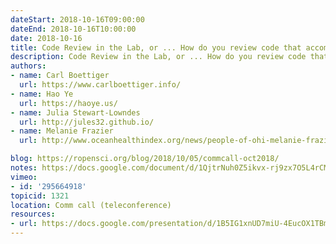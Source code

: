 ```yaml
---
dateStart: 2018-10-16T09:00:00
dateEnd: 2018-10-16T10:00:00
date: 2018-10-16
title: Code Review in the Lab, or ... How do you review code that accompanies a research project or paper?
description: Code Review in the Lab, or ... How do you review code that accompanies a research project or paper?
authors:
- name: Carl Boettiger
  url: https://www.carlboettiger.info/
- name: Hao Ye
  url: https://haoye.us/
- name: Julia Stewart-Lowndes
  url: http://jules32.github.io/
- name: Melanie Frazier
  url: http://www.oceanhealthindex.org/news/people-of-ohi-melanie-frazier

blog: https://ropensci.org/blog/2018/10/05/commcall-oct2018/
notes: https://docs.google.com/document/d/1QjtrNuh0Z5ikvx-rj9zx7O5L4rCMON4zUDv50paHAmM/edit?usp=sharing
vimeo:
- id: '295664918'
topicid: 1321
location: Comm call (teleconference)
resources:
- url: https://docs.google.com/presentation/d/1B5IG1xnUD7miU-4EucOX1TBmmYGS122nX9t54WbcsqU/edit#slide=id.p
---
```

